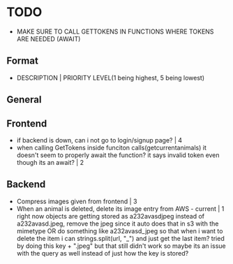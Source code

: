 # TODO

- MAKE SURE TO CALL GETTOKENS IN FUNCTIONS WHERE TOKENS ARE NEEDED (AWAIT)

## Format
- DESCRIPTION | PRIORITY LEVEL(1 being highest, 5 being lowest)

## General

## Frontend
- if backend is down, can i not go to login/signup page? | 4
-  when calling GetTokens inside funciton calls(getcurrentanimals) it doesn't seem to properly await the function? it says invalid token even though its an await? | 2

## Backend

- Compress images given from frontend | 3
- When an animal is deleted, delete its image entry from AWS - current | 1
      right now objects are getting stored as a232avasdjpeg instead of a232avasd.jpeg, remove the jpeg since it auto does that in s3 with the mimetype OR
      do something like a232avasd_jpeg so that when i want to delete the item i can strings.split(url, "_") and just get the last item? 
      tried by doing this key + ".jpeg" but that still didn't work so maybe its an issue with the query as well instead of just how the key is stored?
